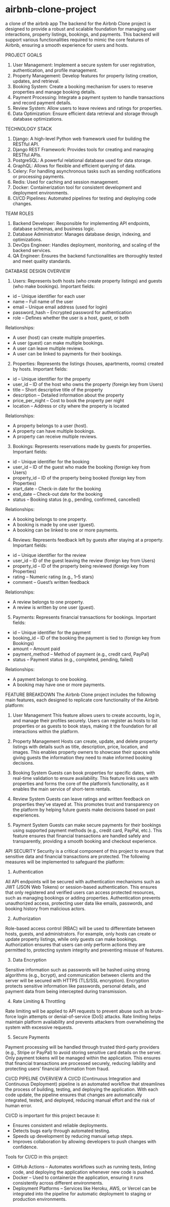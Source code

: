 # airbnb-clone-project
a clone of the airbnb app
The backend for the Airbnb Clone project is designed to provide a robust and scalable foundation for managing user interactions, property listings, bookings, and payments. This backend will support various functionalities required to mimic the core features of Airbnb, ensuring a smooth experience for users and hosts.

PROJECT GOALS
1. User Management: Implement a secure system for user registration, authentication, and profile management.
2. Property Management: Develop features for property listing creation, updates, and retrieval.
3. Booking System: Create a booking mechanism for users to reserve properties and manage booking details.
4. Payment Processing: Integrate a payment system to handle transactions and record payment details.
5. Review System: Allow users to leave reviews and ratings for properties.
6. Data Optimization: Ensure efficient data retrieval and storage through database optimizations.

TECHNOLOGY STACK
1. Django: A high-level Python web framework used for building the RESTful API.
2. Django REST Framework: Provides tools for creating and managing RESTful APIs.
3. PostgreSQL: A powerful relational database used for data storage.
4. GraphQL: Allows for flexible and efficient querying of data.
5. Celery: For handling asynchronous tasks such as sending notifications or processing payments.
6. Redis: Used for caching and session management.
7. Docker: Containerization tool for consistent development and deployment environments.
8. CI/CD Pipelines: Automated pipelines for testing and deploying code changes.

TEAM ROLES
1. Backend Developer: Responsible for implementing API endpoints, database schemas, and business logic.
2. Database Administrator: Manages database design, indexing, and optimizations.
3. DevOps Engineer: Handles deployment, monitoring, and scaling of the backend services.
4. QA Engineer: Ensures the backend functionalities are thoroughly tested and meet quality standards.

DATABASE DESIGN OVERVIEW
1. Users: Represents both hosts (who create property listings) and guests (who make bookings).
Important fields:

  - id – Unique identifier for each user
  - name – Full name of the user
  - email – Unique email address (used for login)
  - password_hash – Encrypted password for authentication
  - role – Defines whether the user is a host, guest, or both

Relationships:
  - A user (host) can create multiple properties.
  - A user (guest) can make multiple bookings.
  - A user can leave multiple reviews.
  - A user can be linked to payments for their bookings.

2. Properties: Represents the listings (houses, apartments, rooms) created by hosts.
Important fields:

  - id – Unique identifier for the property
  - user_id – ID of the host who owns the property (foreign key from Users)
  - title – Short descriptive title of the property
  - description – Detailed information about the property
  - price_per_night – Cost to book the property per night
  - location – Address or city where the property is located

Relationships:
  - A property belongs to a user (host).
  - A property can have multiple bookings.
  - A property can receive multiple reviews.

3. Bookings: Represents reservations made by guests for properties.
Important fields:

  - id – Unique identifier for the booking
  - user_id – ID of the guest who made the booking (foreign key from Users)
  - property_id – ID of the property being booked (foreign key from Properties)
  - start_date – Check-in date for the booking
  - end_date – Check-out date for the booking
  - status – Booking status (e.g., pending, confirmed, cancelled)

Relationships:

  - A booking belongs to one property.
  - A booking is made by one user (guest).
  - A booking can be linked to one or more payments.

4. Reviews: Represents feedback left by guests after staying at a property.
Important fields:

  - id – Unique identifier for the review
  - user_id – ID of the guest leaving the review (foreign key from Users)
  - property_id – ID of the property being reviewed (foreign key from Properties)
  - rating – Numeric rating (e.g., 1–5 stars)
  - comment – Guest’s written feedback

Relationships:

  - A review belongs to one property.
  - A review is written by one user (guest).

5. Payments: Represents financial transactions for bookings.
Important fields:

  - id – Unique identifier for the payment
  - booking_id – ID of the booking the payment is tied to (foreign key from Bookings)
  - amount – Amount paid
  - payment_method – Method of payment (e.g., credit card, PayPal)
  - status – Payment status (e.g., completed, pending, failed)

Relationships:

  - A payment belongs to one booking.
  - A booking may have one or more payments.

FEATURE BREAKDOWN
The Airbnb Clone project includes the following main features, each designed to replicate core functionality of the Airbnb platform:

1. User Management
This feature allows users to create accounts, log in, and manage their profiles securely. Users can register as hosts to list properties or as guests to book stays, making it the foundation for all interactions within the platform.

2. Property Management
Hosts can create, update, and delete property listings with details such as title, description, price, location, and images. This enables property owners to showcase their spaces while giving guests the information they need to make informed booking decisions.

3. Booking System
Guests can book properties for specific dates, with real-time validation to ensure availability. This feature links users with properties and forms the core of the platform’s functionality, as it enables the main service of short-term rentals.

4. Review System
Guests can leave ratings and written feedback on properties they’ve stayed at. This promotes trust and transparency on the platform by helping future guests make decisions based on past experiences.

5. Payment System
Guests can make secure payments for their bookings using supported payment methods (e.g., credit card, PayPal, etc.). This feature ensures that financial transactions are handled safely and transparently, providing a smooth booking and checkout experience.

API SECURITY
Security is a critical component of this project to ensure that sensitive data and financial transactions are protected. The following measures will be implemented to safeguard the platform:

1. Authentication

All API endpoints will be secured with authentication mechanisms such as JWT (JSON Web Tokens) or session-based authentication. This ensures that only registered and verified users can access protected resources, such as managing bookings or adding properties. Authentication prevents unauthorized access, protecting user data like emails, passwords, and booking history from malicious actors.

2. Authorization

Role-based access control (RBAC) will be used to differentiate between hosts, guests, and administrators. For example, only hosts can create or update property listings, while only guests can make bookings. Authorization ensures that users can only perform actions they are permitted to, protecting system integrity and preventing misuse of features.

3. Data Encryption

Sensitive information such as passwords will be hashed using strong algorithms (e.g., bcrypt), and communication between clients and the server will be secured with HTTPS (TLS/SSL encryption). Encryption protects sensitive information like passwords, personal details, and payment data from being intercepted during transmission.

4. Rate Limiting & Throttling

Rate limiting will be applied to API requests to prevent abuse such as brute-force login attempts or denial-of-service (DoS) attacks. Rate limiting helps maintain platform availability and prevents attackers from overwhelming the system with excessive requests.

5. Secure Payments

Payment processing will be handled through trusted third-party providers (e.g., Stripe or PayPal) to avoid storing sensitive card details on the server. Only payment tokens will be managed within the application. This ensures that financial transactions are processed securely, reducing liability and protecting users’ financial information from fraud.

CI/CD PIPELINE OVERVIEW
A CI/CD (Continuous Integration and Continuous Deployment) pipeline is an automated workflow that streamlines the process of building, testing, and deploying the application. With each code update, the pipeline ensures that changes are automatically integrated, tested, and deployed, reducing manual effort and the risk of human error.

CI/CD is important for this project because it:

  - Ensures consistent and reliable deployments.
  - Detects bugs early through automated testing.
  - Speeds up development by reducing manual setup steps.
  - Improves collaboration by allowing developers to push changes with confidence.

Tools for CI/CD in this project:

  - GitHub Actions – Automates workflows such as running tests, linting code, and deploying the application whenever new code is pushed.
  - Docker – Used to containerize the application, ensuring it runs consistently across different environments.
  - Deployment Platforms – Services like Heroku, AWS, or Vercel can be integrated into the pipeline for automatic deployment to staging or production environments.
